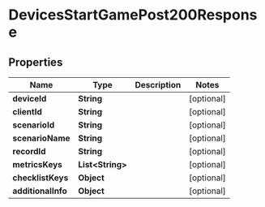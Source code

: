 

# DevicesStartGamePost200Response


## Properties

| Name | Type | Description | Notes |
|------------ | ------------- | ------------- | -------------|
|**deviceId** | **String** |  |  [optional] |
|**clientId** | **String** |  |  [optional] |
|**scenarioId** | **String** |  |  [optional] |
|**scenarioName** | **String** |  |  [optional] |
|**recordId** | **String** |  |  [optional] |
|**metricsKeys** | **List&lt;String&gt;** |  |  [optional] |
|**checklistKeys** | **Object** |  |  [optional] |
|**additionalInfo** | **Object** |  |  [optional] |



